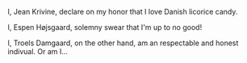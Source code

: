 I, Jean Krivine, declare on my honor that I love Danish licorice candy.

I, Espen Højsgaard, solemny swear that I'm up to no good!

I, Troels Damgaard, on the other hand, am an respectable and honest indivual.
Or am I...